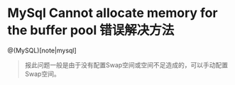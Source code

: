 # MySql Cannot allocate memory for the buffer pool 错误解决方法
@(MySQL)[note|mysql]

> 报此问题一般是由于没有配置Swap空间或空间不足造成的，可以手动配置Swap空间。
